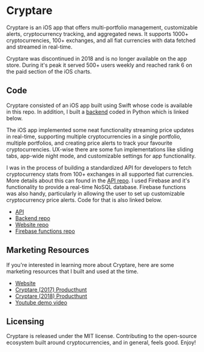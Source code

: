 # Cryptare

Cryptare is an iOS app that offers multi-portfolio management, customizable alerts, cryptocurrency tracking, and aggregated news. It supports 1000+ cryptocurrencies, 100+ exchanges, and all fiat currencies with data fetched and streamed in real-time.

Cryptare was discontinued in 2018 and is no longer available on the app store. During it's peak it served 500+ users weekly and reached rank 6 on the paid section of the iOS charts.

## Code 

Cryptare consisted of an iOS app built using Swift whose code is available in this repo. In addition, I built a [backend](https://github.com/atalw/cryptare-backend) coded in Python which is linked below.

The iOS app implemented some neat functionality streaming price updates in real-time, supporting multiple cryptocurrencies in a single portfolio, multiple portfolios, and creating price alerts to track your favourite cryptocurrencies. UX-wise there are some fun implementations like sliding tabs, app-wide night mode, and customizable settings for app functionality.

I was in the process of building a standardized API for developers to fetch cryptocurrency stats from 100+ exchanges in all supported fiat currencies. More details about this can found in the [API repo](https://github.com/atalw/cryptare-api). I used Firebase and it's functionality to provide a real-time NoSQL database. Firebase functions was also handy, particularly in allowing the user to set up customizable cryptocurrency price alerts. Code for that is also linked below.

- [API](https://github.com/atalw/cryptare-api)
- [Backend repo](https://github.com/atalw/cryptare-backend)
- [Website repo](https://github.com/atalw/cryptare.io)
- [Firebase functions repo](https://github.com/atalw/cryptare-firebase)


## Marketing Resources

If you're interested in learning more about Cryptare, here are some marketing resources that I built and used at the time.
- [Website](http://akshittalwar.com/cryptare.io/)
- [Cryptare (2017) Producthunt](https://www.producthunt.com/posts/cryptare-for-ios)
- [Cryptare (2018) Producthunt](https://www.producthunt.com/posts/cryptare)
- [Youtube demo video](https://www.youtube.com/watch?v=V7Pqoy11aLE)

## Licensing

Cryptare is released under the MIT license. Contributing to the open-source ecosystem built around cryptocurrencies, and in general, feels good. Enjoy! 

